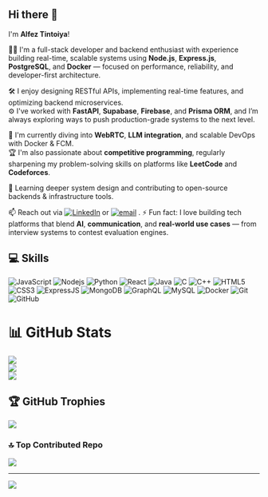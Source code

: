 ## Hi there 👋  
I'm **Alfez Tintoiya**!

🧑‍💻 I'm a full-stack developer and backend enthusiast with experience building real-time, scalable systems using **Node.js**, **Express.js**, **PostgreSQL**, and **Docker** — focused on performance, reliability, and developer-first architecture.

🛠️ I enjoy designing RESTful APIs, implementing real-time features, and optimizing backend microservices.  
⚙️ I've worked with **FastAPI**, **Supabase**, **Firebase**, and **Prisma ORM**, and I’m always exploring ways to push production-grade systems to the next level.

🎯 I'm currently diving into **WebRTC**, **LLM integration**, and scalable DevOps with Docker & FCM.  
🏆 I'm also passionate about **competitive programming**, regularly sharpening my problem-solving skills on platforms like **LeetCode** and **Codeforces**.

🌱 Learning deeper system design and contributing to open-source backends & infrastructure tools.  

📫 Reach out via [![LinkedIn](https://img.shields.io/badge/LinkedIn-%230077B5.svg?logo=linkedin&logoColor=white)](https://linkedin.com/in/alfez-tintoiya)  or [![email](https://img.shields.io/badge/Email-D14836?logo=gmail&logoColor=white)](mailto:alfez.tintoiya25@gmail.com) .
⚡ Fun fact: I love building tech platforms that blend **AI**, **communication**, and **real-world use cases** — from interview systems to contest evaluation engines.

##

## 💻 Skills
![JavaScript](https://img.shields.io/badge/-JavaScript-black?style=for-the-badge&logo=javascript)
![Nodejs](https://img.shields.io/badge/-Nodejs-black?style=for-the-badge&logo=Node.js)
![Python](https://img.shields.io/badge/-Python-black?style=for-the-badge&logo=Python)
![React](https://img.shields.io/badge/-React-black?style=for-the-badge&logo=react)
![Java](https://img.shields.io/badge/-java-E34A86?style=for-the-badge&logo=java)
![C](https://img.shields.io/badge/C-00599C?style=for-the-badge&logo=c&logoColor=white)
![C++](https://img.shields.io/badge/-C++-00599C?style=for-the-badge&logo=c)
![HTML5](https://img.shields.io/badge/-HTML5-E34F26?style=for-the-badge&logo=html5&logoColor=white)
![CSS3](https://img.shields.io/badge/-CSS3-1572B6?style=for-the-badge&logo=css3)
![ExpressJS](https://img.shields.io/badge/Express.js-404D59?style=for-the-badge)
![MongoDB](https://img.shields.io/badge/-MongoDB-black?style=for-the-badge&logo=mongodb)
![GraphQL](https://img.shields.io/badge/-GraphQL-E10098?style=for-the-badge&logo=graphql)
![MySQL](https://img.shields.io/badge/-MySQL-black?style=for-the-badge&logo=mysql)
![Docker](https://img.shields.io/badge/-Docker-black?style=for-the-badge&logo=docker)
![Git](https://img.shields.io/badge/-Git-black?style=for-the-badge&logo=git)
![GitHub](https://img.shields.io/badge/-GitHub-181717?style=for-the-badge&logo=github)


# 📊 GitHub Stats
![](https://github-readme-stats.vercel.app/api?username=alfeztintoiya&theme=default&hide_border=false&include_all_commits=true&count_private=true)<br/>
![](https://nirzak-streak-stats.vercel.app/?user=alfeztintoiya&theme=default&hide_border=false)<br/>
![](https://github-readme-stats.vercel.app/api/top-langs/?username=alfeztintoiya&theme=default&hide_border=false&include_all_commits=true&count_private=true&layout=compact)

## 🏆 GitHub Trophies
![](https://github-profile-trophy.vercel.app/?username=alfeztintoiya&theme=default_repocard&no-frame=false&no-bg=false&margin-w=4)

### 🔝 Top Contributed Repo
![](https://github-contributor-stats.vercel.app/api?username=alfeztintoiya&limit=5&theme=default&combine_all_yearly_contributions=true)

---
[![](https://visitcount.itsvg.in/api?id=alfeztintoiya&icon=0&color=0)](https://visitcount.itsvg.in)

<!-- Proudly created with GPRM ( https://gprm.itsvg.in ) -->
